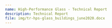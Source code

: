 ```yaml
---
name: High-Performance Glass - Technical Report
description: Technical Report
file: img/tr-hps-glass_buildings_june2020.docx
---
```

